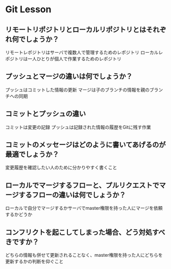 # Git Lesson

## リモートリポジトリとローカルリポジトリとはそれぞれ何でしょうか？
リモートレポジトリはサーバで複数人で管理するためのレポジトリ
ローカルレポジトリは一人ひとりが個人で作業するためのレポジトリ


## プッシュとマージの違いは何でしょうか？
プッシュはコミットした情報の更新
マージは子のブランチの情報を親のブランチへの同期


## コミットとプッシュの違い
コミットは変更の記録
プッシュは記録された情報の履歴をGitに残す作業


## コミットのメッセージはどのように書いてあげるのが最適でしょうか？
変更履歴を確認したい人のために分かりやすく書くこと


## ローカルでマージするフローと、プルリクエストでマージするフローの違いは何でしょうか？
ローカルで自分でマージするかサーバでmaster権限を持った人にマージを依頼するかどうか


## コンフリクトを起こしてしまった場合、どう対処すべきですか？
どちらの情報も併せて更新されることなく、master権限を持った人にどちらを更新するかの判断を仰ぐこと
